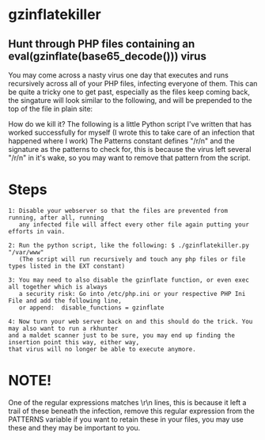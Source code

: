 gzinflatekiller
===============

Hunt through PHP files containing an eval(gzinflate(base65_decode())) virus
---------------------------------------------------------------------------

You may come across a nasty virus one day that executes and runs recursively across all of your PHP files, 
infecting everyone of them. This can be quite a tricky one to get past, especially as the files keep coming back, 
the singature will look similar to the following, and will be prepended to the top of the file in plain site:
  <?php eval(gzinflate(base64_decode(xxx)));?>

How do we kill it? The following is a little Python script I've written that has worked successfully for myself
(I wrote this to take care of an infection that happened where I work) The Patterns constant defines "/r/n" and 
the signature as the patterns to check for, this is because the virus left several "/r/n" in it's wake, so you 
may want to remove that pattern from the script.



Steps
=====

    1: Disable your webserver so that the files are prevented from running, after all, running 
       any infected file will affect every other file again putting your efforts in vain.

    2: Run the python script, like the following: $ ./gzinflatekiller.py  "/var/www"    
       (The script will run recursively and touch any php files or file types listed in the EXT constant)

    3: You may need to also disable the gzinflate function, or even exec all together which is always 
       a security risk: Go into /etc/php.ini or your respective PHP Ini File and add the following line, 
       or append:  disable_functions = gzinflate

    4: Now turn your web server back on and this should do the trick. You may also want to run a rkhunter 
    and a maldet scanner just to be sure, you may end up finding the insertion point this way, either way, 
    that virus will no longer be able to execute anymore. 
    
NOTE!
=====
One of the regular expressions matches \r\n lines, this is because it left a trail of these beneath the infection,
remove this regular expression from the PATTERNS variable if you want to retain these in your files, you may use
these and they may be important to you.
